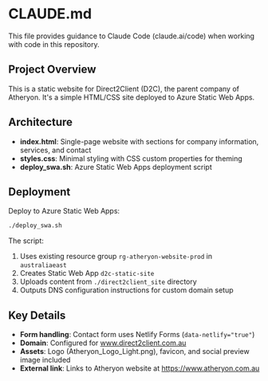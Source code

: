 # CLAUDE.md

This file provides guidance to Claude Code (claude.ai/code) when working with code in this repository.

## Project Overview

This is a static website for Direct2Client (D2C), the parent company of Atheryon. It's a simple HTML/CSS site deployed to Azure Static Web Apps.

## Architecture

- **index.html**: Single-page website with sections for company information, services, and contact
- **styles.css**: Minimal styling with CSS custom properties for theming
- **deploy_swa.sh**: Azure Static Web Apps deployment script

## Deployment

Deploy to Azure Static Web Apps:
```bash
./deploy_swa.sh
```

The script:
1. Uses existing resource group `rg-atheryon-website-prod` in `australiaeast`
2. Creates Static Web App `d2c-static-site`
3. Uploads content from `./direct2client_site` directory
4. Outputs DNS configuration instructions for custom domain setup

## Key Details

- **Form handling**: Contact form uses Netlify Forms (`data-netlify="true"`)
- **Domain**: Configured for www.direct2client.com.au
- **Assets**: Logo (Atheryon_Logo_Light.png), favicon, and social preview image included
- **External link**: Links to Atheryon website at https://www.atheryon.com.au